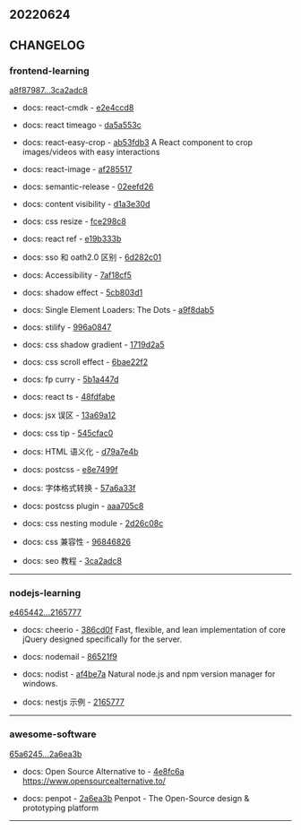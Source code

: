 ## 20220624

## CHANGELOG

### frontend-learning

[a8f87987...3ca2adc8](https://github.com/zhbhun/frontend-learning/compare/a8f87987...3ca2adc8)

* docs: react-cmdk - [e2e4ccd8](https://github.com/zhbhun/frontend-learning/commit/e2e4ccd84265c1fdf811e3990a8014c442081ade)
* docs: react timeago - [da5a553c](https://github.com/zhbhun/frontend-learning/commit/da5a553c59250c94c6cd31e9e3911a7a0838e830)
* docs: react-easy-crop - [ab53fdb3](https://github.com/zhbhun/frontend-learning/commit/ab53fdb3b57a8fec7ae806927248a64b4351c3b7)
    A React component to crop images/videos with easy interactions
    

* docs: react-image - [af285517](https://github.com/zhbhun/frontend-learning/commit/af285517dffa2c36e8302ec7a03866be15a8c9a6)
* docs: semantic-release - [02eefd26](https://github.com/zhbhun/frontend-learning/commit/02eefd260b7e549ce48691896cdefc6cc4d5094e)
* docs: content visibility - [d1a3e30d](https://github.com/zhbhun/frontend-learning/commit/d1a3e30d20034fc19846701a95f37291eb036f7b)
* docs: css resize - [fce298c8](https://github.com/zhbhun/frontend-learning/commit/fce298c83dd89a9bffb02ef7d27f1d5cd19b550f)
* docs: react ref - [e19b333b](https://github.com/zhbhun/frontend-learning/commit/e19b333bddbf7c00b6b739a9f5ddacf786f93d58)
* docs: sso 和 oath2.0 区别 - [6d282c01](https://github.com/zhbhun/frontend-learning/commit/6d282c018a4dc1e845e1de6da1c432e971d1603d)
* docs: Accessibility - [7af18cf5](https://github.com/zhbhun/frontend-learning/commit/7af18cf518c27adda10465e9e1b831ed95c7ee44)
* docs: shadow effect - [5cb803d1](https://github.com/zhbhun/frontend-learning/commit/5cb803d130fef2233dd527c7cac36fcf444e431b)
* docs: Single Element Loaders: The Dots - [a9f8dab5](https://github.com/zhbhun/frontend-learning/commit/a9f8dab5cca76aecdffec17bcd9e9bd4ab5655ce)
* docs: stilify - [996a0847](https://github.com/zhbhun/frontend-learning/commit/996a0847252b777e21f2afb69cf2bc38491c67a1)
* docs: css shadow gradient - [1719d2a5](https://github.com/zhbhun/frontend-learning/commit/1719d2a5fe5cbc5b67618e4aceb543f9381ae50b)
* docs: css scroll effect - [6bae22f2](https://github.com/zhbhun/frontend-learning/commit/6bae22f23ffb0ed3baaa3189a22ebaf72aca5b67)
* docs: fp curry - [5b1a447d](https://github.com/zhbhun/frontend-learning/commit/5b1a447ddc64ec48379a84d91a183e41eff9781a)
* docs: react ts - [48fdfabe](https://github.com/zhbhun/frontend-learning/commit/48fdfabe4ae4939e825f8afe90ca73ff7a915390)
* docs: jsx 误区 - [13a69a12](https://github.com/zhbhun/frontend-learning/commit/13a69a121b4dc445eeb523a683ed01b23f2c9640)
* docs: css tip - [545cfac0](https://github.com/zhbhun/frontend-learning/commit/545cfac06e67160c5101852d377aa8068e0ee99b)
* docs: HTML 语义化 - [d79a7e4b](https://github.com/zhbhun/frontend-learning/commit/d79a7e4b2988f89608c0290ad64fb0e7f2c32297)
* docs: postcss - [e8e7499f](https://github.com/zhbhun/frontend-learning/commit/e8e7499f2dc2121047bc27e4fbd9816d8c27e2ef)
* docs: 字体格式转换 - [57a6a33f](https://github.com/zhbhun/frontend-learning/commit/57a6a33ff5736d884671d97304fd86195a55d219)
* docs: postcss plugin - [aaa705c8](https://github.com/zhbhun/frontend-learning/commit/aaa705c8b051c03f07794cc68b3169b4bbbc65a6)
* docs: css nesting module - [2d26c08c](https://github.com/zhbhun/frontend-learning/commit/2d26c08c02c82718466fb98136501d6595ba5fdc)
* docs: css 兼容性 - [96846826](https://github.com/zhbhun/frontend-learning/commit/968468267ae8dbadfa0c306d7d11bbffc57e1df6)
* docs: seo 教程 - [3ca2adc8](https://github.com/zhbhun/frontend-learning/commit/3ca2adc88043241ae45ec28a7a441d48879ce62c)

---

### nodejs-learning

[e465442...2165777](https://github.com/zhbhun/nodejs-learning/compare/e465442...2165777)

* docs: cheerio - [386cd0f](https://github.com/zhbhun/nodejs-learning/commit/386cd0ffb613319f01c9fa3ad9c005ce6d793051)
    Fast, flexible, and lean implementation of core jQuery designed specifically for the server.
    

* docs: nodemail - [86521f9](https://github.com/zhbhun/nodejs-learning/commit/86521f9c6da56e23ad474f1e7f8182362f974be8)
* docs: nodist - [af4be7a](https://github.com/zhbhun/nodejs-learning/commit/af4be7a88de2195b415d1a704f13fc33e12b1b5a)
    Natural node.js and npm version manager for windows.
    

* docs: nestjs 示例 - [2165777](https://github.com/zhbhun/nodejs-learning/commit/21657774f171e105a7503d378741aef4ae1e037f)

---

### awesome-software

[65a6245...2a6ea3b](https://github.com/zhbhun/awesome-software/compare/65a6245...2a6ea3b)

* docs: Open Source Alternative to - [4e8fc6a](https://github.com/zhbhun/awesome-software/commit/4e8fc6af8be4e16347c8848dc785b9c8cedee219)
    https://www.opensourcealternative.to/
    

* docs: penpot - [2a6ea3b](https://github.com/zhbhun/awesome-software/commit/2a6ea3bc48e5816500ccbaf191b8a03bc936788b)
    Penpot - The Open-Source design & prototyping platform
    


---

